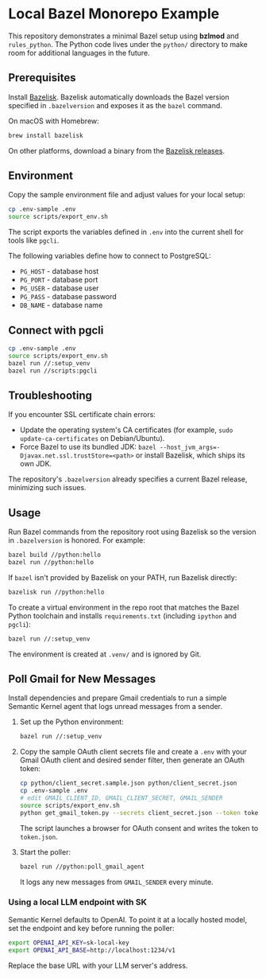 # Local Bazel Monorepo Example

This repository demonstrates a minimal Bazel setup using **bzlmod** and
`rules_python`.  The Python code lives under the `python/` directory to make room
for additional languages in the future.

## Prerequisites

Install [Bazelisk](https://github.com/bazelbuild/bazelisk). Bazelisk automatically
downloads the Bazel version specified in `.bazelversion` and exposes it as the `bazel`
command.

On macOS with Homebrew:

```bash
brew install bazelisk
```

On other platforms, download a binary from the [Bazelisk releases](https://github.com/bazelbuild/bazelisk/releases).

## Environment

Copy the sample environment file and adjust values for your local setup:

```bash
cp .env-sample .env
source scripts/export_env.sh
```

The script exports the variables defined in `.env` into the current shell for
tools like `pgcli`.

The following variables define how to connect to PostgreSQL:

- `PG_HOST` - database host
- `PG_PORT` - database port
- `PG_USER` - database user
- `PG_PASS` - database password
- `DB_NAME` - database name

## Connect with pgcli

```bash
cp .env-sample .env
source scripts/export_env.sh
bazel run //:setup_venv
bazel run //scripts:pgcli
```

## Troubleshooting

If you encounter SSL certificate chain errors:

* Update the operating system's CA certificates (for example, `sudo update-ca-certificates` on Debian/Ubuntu).
* Force Bazel to use its bundled JDK: `bazel --host_jvm_args=-Djavax.net.ssl.trustStore=<path>` or install Bazelisk, which ships its own JDK.

The repository's `.bazelversion` already specifies a current Bazel release, minimizing such issues.

## Usage

Run Bazel commands from the repository root using Bazelisk so the version in
`.bazelversion` is honored. For example:

```bash
bazel build //python:hello
bazel run //python:hello
```

If `bazel` isn't provided by Bazelisk on your PATH, run Bazelisk directly:

```bash
bazelisk run //python:hello
```

To create a virtual environment in the repo root that matches the Bazel Python
toolchain and installs `requirements.txt` (including `ipython` and `pgcli`):

```bash
bazel run //:setup_venv
```

The environment is created at `.venv/` and is ignored by Git.

## Poll Gmail for New Messages

Install dependencies and prepare Gmail credentials to run a simple
Semantic Kernel agent that logs unread messages from a sender.

1. Set up the Python environment:

   ```bash
   bazel run //:setup_venv
   ```

2. Copy the sample OAuth client secrets file and create a `.env` with your Gmail
   OAuth client and desired sender filter, then generate an OAuth token:

   ```bash
   cp python/client_secret.sample.json python/client_secret.json
   cp .env-sample .env
   # edit GMAIL_CLIENT_ID, GMAIL_CLIENT_SECRET, GMAIL_SENDER
   source scripts/export_env.sh
   python get_gmail_token.py --secrets client_secret.json --token token.json
   ```

   The script launches a browser for OAuth consent and writes the token to
   `token.json`.

3. Start the poller:

   ```bash
   bazel run //python:poll_gmail_agent
   ```

   It logs any new messages from `GMAIL_SENDER` every minute.

### Using a local LLM endpoint with SK

Semantic Kernel defaults to OpenAI. To point it at a locally hosted model, set
the endpoint and key before running the poller:

```bash
export OPENAI_API_KEY=sk-local-key
export OPENAI_API_BASE=http://localhost:1234/v1
```

Replace the base URL with your LLM server's address.
